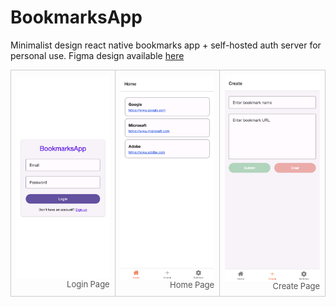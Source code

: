 # BookmarksApp

Minimalist design react native bookmarks app + self-hosted auth server for personal use. Figma design available [here](kenf1.github.io/bookmarks-mobile/)

<table>
  <tr>
    <td style="border:1px solid #ccc; padding:8px; text-align:center;">
      <img src="./design/images/LoginPage.png" alt="Login Page" width="200" style="display:block; margin:0 auto;">
      <div style="text-align:right; font-size:small; color:#555;">Login Page</div>
    </td>
    <td style="border:1px solid #ccc; padding:8px; text-align:center;">
      <img src="./design/images/HomePage.png" alt="Home Page" width="200" style="display:block; margin:0 auto;">
      <div style="text-align:right; font-size:small; color:#555;">Home Page</div>
    </td>
    <td style="border:1px solid #ccc; padding:8px; text-align:center;">
      <img src="./design/images/CreatePage.png" alt="Home Page" width="200" style="display:block; margin:0 auto;">
      <div style="text-align:right; font-size:small; color:#555;">Create Page</div>
    </td>
  </tr>
</table>
